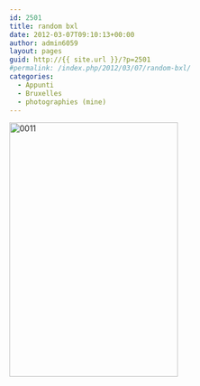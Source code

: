 ```yaml
---
id: 2501
title: random bxl
date: 2012-03-07T09:10:13+00:00
author: admin6059
layout: pages
guid: http://{{ site.url }}/?p=2501
#permalink: /index.php/2012/03/07/random-bxl/
categories:
  - Appunti
  - Bruxelles
  - photographies (mine)
---
```

<img class="aligncenter size-full wp-image-3563" src="{{ site.url }}/images/uploads/2012/03/0011.jpg" alt="0011" width="299" height="450" srcset="{{ site.url }}/images/uploads/2012/03/0011.jpg 299w, {{ site.url }}/images/uploads/2012/03/0011-199x300.jpg 199w" sizes="(max-width: 299px) 100vw, 299px" />